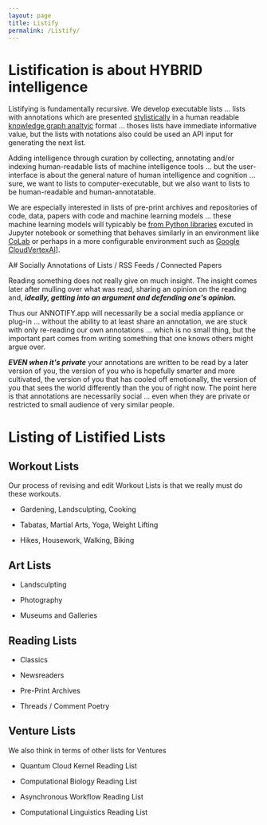 ```yaml
---
layout: page
title: Listify
permalink: /Listify/
---
```



# Listification is about HYBRID intelligence

Listifying is fundamentally recursive. We develop executable lists ... lists with annotations which are presented [stylistically](https://awesomeopensource.com/projects/css/knowledge-graph) in a human readable [knowledge graph analtyic](https://learning.oreilly.com/topics/graph-analytics/) format ... thoses lists have immediate informative value, but the lists with notations also could be used an API input for generating the next list.

Adding intelligence through curation by collecting, annotating and/or indexing human-readable lists  of machine intelligence tools ... but the user-interface is about the general nature of human intelligence and cognition ... sure, we want to lists to computer-executable, but we also want to lists to be human-readable and human-annotatable.

We are especially interested in lists of pre-print archives and repositories of code, data, papers with code and machine learning models ... these machine learning models will typicably be [from Python libraries]() excuted in Jupyter notebook or something that behaves similarly in an environment like [CoLab](https://colab.research.google.com/signup/pricing?utm_source=dialog&utm_medium=link&utm_campaign=settings_page) or perhaps in a more configurable environment such as [Google CloudVertexAI](https://cloud.google.com/vertex-ai/pricing)].

A# Socially Annotations of Lists / RSS Feeds / Connected Papers

Reading something does not really give on much insight. The insight comes later after mulling over what was read, sharing an opinion on the reading and, ***ideally, getting into an argument and defending one's opinion.***

Thus our ANNOTIFY.app will necessarily be a social media appliance or plug-in ... without the ability to at least share an annotation, we are stuck with only re-reading our own annotations ... which is no small thing, but the important part comes from writing something that one knows others might argue over.

***EVEN when it's private*** your annotations are written to be read by a later version of you, the version of you who is hopefully smarter and more cultivated, the version of you that has cooled off emotionally, the version of you that sees the world differently than the you of right now. The point here is that annotations are necessarily social ... even when they are private or restricted to small audience of very similar people.

# Listing of Listified Lists

## Workout Lists

Our process of revising and edit Workout Lists is that we really must do these workouts.

* Gardening, Landsculpting, Cooking

* Tabatas, Martial Arts, Yoga, Weight Lifting

* Hikes, Housework, Walking, Biking

## Art Lists

* Landsculpting

* Photography

* Museums and Galleries

## Reading Lists

* Classics

* Newsreaders

* Pre-Print Archives

* Threads / Comment Poetry

## Venture Lists

We also think in terms of other lists for Ventures

* Quantum Cloud Kernel Reading List

* Computational Biology Reading List

* Asynchronous Workflow Reading List

* Computational Linguistics Reading List


